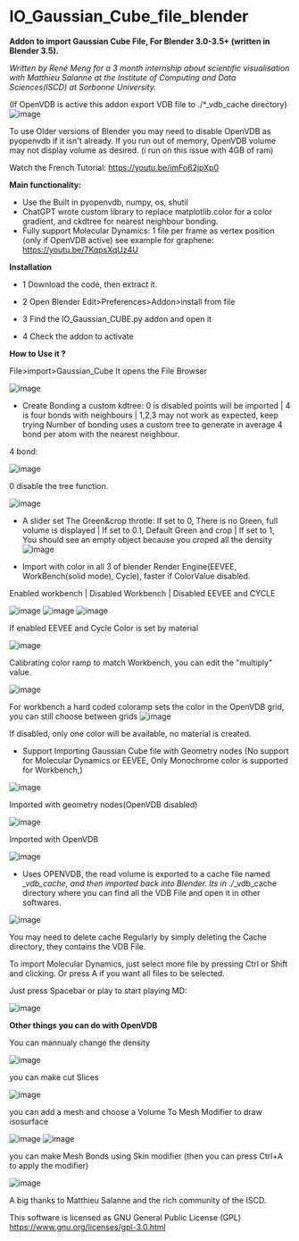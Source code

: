 # IO_Gaussian_Cube_file_blender
**Addon to import Gaussian Cube File, For Blender 3.0-3.5+ (written in Blender 3.5).**

_Written by René Meng for a 3 month internship about scientific visualisation with Matthieu Salanne at the Institute of Computing and Data Sciences(ISCD) at Sorbonne University._

(If OpenVDB is active this addon export VDB file to ./*_vdb_cache directory)
![image](https://github.com/ero646545/IO_Gaussian_Cube_file_blender/assets/30327029/fe48a18c-12d8-4a01-af41-56684837ff60)

To use Older versions of Blender you may need to disable OpenVDB as pyopenvdb if it isn't already.
If you run out of memory, OpenVDB volume may not display volume as desired. (i run on this issue with 4GB of ram)

Watch the French Tutorial: https://youtu.be/imFo62jpXp0

**Main functionality:**
  - Use the Built in pyopenvdb, numpy, os, shutil
  - ChatGPT wrote custom library to replace matplotlib.color for a color gradient, and ckdtree for nearest neighbour bonding.
  - Fully support Molecular Dynamics: 1 file per frame as vertex position (only if OpenVDB active) see example for graphene: https://youtu.be/7KqpsXqUz4U
  
**Installation**

- 1 Download the code, then extract it.
  
- 2 Open Blender Edit>Preferences>Addon>install from file
  
- 3 Find the IO_Gaussian_CUBE.py addon and open it
  
- 4 Check the addon to activate

**How to Use it ?**

File>import>Gaussian_Cube
It opens the File Browser

![image](https://github.com/ero646545/IO_Gaussian_Cube_file_blender/assets/30327029/0298d065-150c-4656-8ba5-caf3722f5185)

 
 - Create Bonding a custom kdtree: 0 is disabled points will be imported | 4 is four bonds with neighbours | 1,2,3 may not work as expected, keep trying
Number of bonding uses a custom tree to generate in average 4 bond per atom with the nearest neighbour.

4 bond:    

![image](https://github.com/ero646545/IO_Gaussian_Cube_file_blender/assets/30327029/7aea56fd-8e2c-4052-b7ab-87ad7266903f)

0 disable the tree function.

![image](https://github.com/ero646545/IO_Gaussian_Cube_file_blender/assets/30327029/74cca464-84d7-44c3-9a75-7b34cec07335)


  - A slider set The Green&crop throtle: If set to 0, There is no Green, full volume is displayed | If set to 0.1, Default Green and crop | If set to 1, You should see an empty object because you croped all the density
![image](https://github.com/ero646545/IO_Gaussian_Cube_file_blender/assets/30327029/b104e020-5fbf-4c82-9c22-8062ae3a83b6)



- Import with color in all 3 of blender Render Engine(EEVEE, WorkBench(solid mode), Cycle), faster if ColorValue disabled. 

Enabled workbench | Disabled Workbench | Disabled EEVEE and CYCLE

 ![image](https://github.com/ero646545/IO_Gaussian_Cube_file_blender/assets/30327029/1e68e089-6339-4b83-bb82-6c06b3c34746)                 ![image](https://github.com/ero646545/IO_Gaussian_Cube_file_blender/assets/30327029/7b5675a1-1002-4b89-8197-974db11475f0) ![image](https://github.com/ero646545/IO_Gaussian_Cube_file_blender/assets/30327029/7118ef2c-b867-497c-9b20-cdebdac537fc)

 
If enabled EEVEE and Cycle Color is set by material

![image](https://github.com/ero646545/IO_Gaussian_Cube_file_blender/assets/30327029/5e53f496-0c1b-4cfd-a570-7d132af55de0)

Calibrating color ramp to match Workbench, you can edit the "multiply" value.

![image](https://github.com/ero646545/IO_Gaussian_Cube_file_blender/assets/30327029/a1f6e7b1-a1ea-46e3-a914-84fa7e86f30e)

For workbench a hard coded coloramp sets the color in the OpenVDB grid, you can still choose between grids
![image](https://github.com/ero646545/IO_Gaussian_Cube_file_blender/assets/30327029/a63cc5dd-7649-4036-b832-905d80490a5c)

If disabled, only one color will be available, no material is created.

 - Support Importing Gaussian Cube file with Geometry nodes (No support for Molecular Dynamics or EEVEE, Only Monochrome color is supported for Workbench,)
  
![image](https://github.com/ero646545/IO_Gaussian_Cube_file_blender/assets/30327029/83618ca5-6b8a-461a-8e7c-acf149d28cdb)

Imported with geometry nodes(OpenVDB disabled)

![image](https://github.com/ero646545/IO_Gaussian_Cube_file_blender/assets/30327029/99b27902-2b5f-4dc4-ac3b-c5ed6f7392c1)

Imported with OpenVDB

![image](https://github.com/ero646545/IO_Gaussian_Cube_file_blender/assets/30327029/cc4ca408-5e2c-42be-b736-401df5db4357)



  - Uses OPENVDB, the read volume is exported to a cache file named *_vdb_cache, and then imported back into Blender. Its in ./*_vdb_cache directory where you can find all the VDB File and open it in other softwares.
  
![image](https://github.com/ero646545/IO_Gaussian_Cube_file_blender/assets/30327029/7e712ac0-48e7-4d79-9d13-07734be717c8)

You may need to delete cache Regularly by simply deleting the Cache directory, they contains the VDB File.

To import Molecular Dynamics, just select more file by pressing Ctrl or Shift and clicking. Or press A if you want all files to be selected.

Just press Spacebar or play to start playing MD:

![image](https://github.com/ero646545/IO_Gaussian_Cube_file_blender/assets/30327029/cc999c2e-6217-4b1b-9c20-60e7885d5bea)


**Other things you can do with OpenVDB**

You can mannualy change the density

![image](https://github.com/ero646545/IO_Gaussian_Cube_file_blender/assets/30327029/087b13f3-2d86-4555-84d9-c7f2989c774e)

you can make cut Slices

![image](https://github.com/ero646545/IO_Gaussian_Cube_file_blender/assets/30327029/a2e395da-e611-4356-819c-36077067f189)

you can add a mesh and choose a Volume To Mesh Modifier to draw isosurface

![image](https://github.com/ero646545/IO_Gaussian_Cube_file_blender/assets/30327029/ba225e57-abef-4467-ab2e-0135398f1444)
![image](https://github.com/ero646545/IO_Gaussian_Cube_file_blender/assets/30327029/866d132e-0dda-4555-a486-20a4e4effa2b)


you can make Mesh Bonds using Skin modifier (then you can press Ctrl+A to apply the modifier)

![image](https://github.com/ero646545/IO_Gaussian_Cube_file_blender/assets/30327029/a526c96d-8825-4cf3-81ce-ac775e1bb37d)


A big thanks to Matthieu Salanne and the rich community of the ISCD.


This software is licensed as  GNU General Public License (GPL) https://www.gnu.org/licenses/gpl-3.0.html
